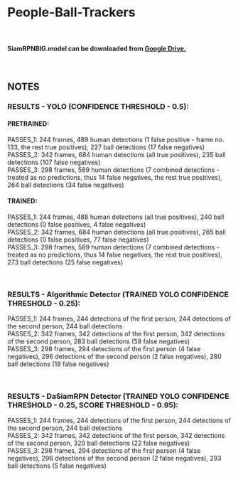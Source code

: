 # People-Ball-Trackers
<br>

#### SiamRPNBIG.model can be downloaded from [Google Drive.](https://drive.google.com/drive/folders/1BtIkp5pB6aqePQGlMb2_Z7bfPy6XEj6H)

<br>

## NOTES
### RESULTS - YOLO (CONFIDENCE THRESHOLD - 0.5):
#### PRETRAINED:
PASSES_1: 244 frames, 489 human detections (1 false positive - frame no. 133, the rest true positives), 227 ball detections (17 false negatives) <br>
PASSES_2: 342 frames, 684 human detections (all true positives), 235 ball detections (107 false negatives) <br>
PASSES_3: 298 frames, 589 human detections (7 combined detections - treated as no predictions, thus 14 false negatives, the rest true positives), 264 ball detections (34 false negatives)

#### TRAINED:
PASSES_1: 244 frames, 488 human detections (all true positives), 240 ball detections (0 false positives, 4 false negatives) <br>
PASSES_2: 342 frames, 684 human detections (all true positives), 265 ball detections (0 false positives, 77 false negatives) <br>
PASSES_3: 298 frames, 589 human detections (7 combined detections - treated as no predictions, thus 14 false negatives, the rest true positives), 273 ball detections (25 false negatives)

<br>

### RESULTS - Algorithmic Detector (TRAINED YOLO CONFIDENCE THRESHOLD - 0.25):
PASSES_1: 244 frames, 244 detections of the first person, 244 detections of the second person, 244 ball detections <br>
PASSES_2: 342 frames, 342 detections of the first person, 342 detections of the second person, 283 ball detections (59 false negatives) <br>
PASSES_3: 298 frames, 294 detections of the first person (4 false negatives), 296 detections of the second person (2 false negatives), 280 ball detections (18 false negatives)

<br>

### RESULTS - DaSiamRPN Detector (TRAINED YOLO CONFIDENCE THRESHOLD - 0.25, SCORE THRESHOLD - 0.95):
PASSES_1: 244 frames, 244 detections of the first person, 244 detections of the second person, 244 ball detections <br>
PASSES_2: 342 frames, 342 detections of the first person, 342 detections of the second person, 320 ball detections (22 false negatives) <br>
PASSES_3: 298 frames, 294 detections of the first person (4 false negatives), 296 detections of the second person (2 false negatives), 293 ball detections (5 false negatives)


